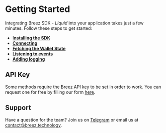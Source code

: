 # Getting Started

Integrating Breez SDK - *Liquid* into your application takes just a few minutes. Follow these steps to get started:
- **[Installing the SDK](/guide/install.md)**
- **[Connecting](/guide/connecting.md)**
- **[Fetching the Wallet State](/guide/wallet_state.md)**
- **[Listening to events](/guide/events.md)**
- **[Adding logging](/guide/logging.md)**

## API Key
Some methods require the Breez API key to be set in order to work. You can request one for free by filling our form <a target="_blank" href="{{api_key_form_uri}}">here</a>.

## Support

Have a question for the team? Join us on [Telegram](https://t.me/breezsdk) or email us at [contact@breez.technology](mailto:contact@breez.technology).
